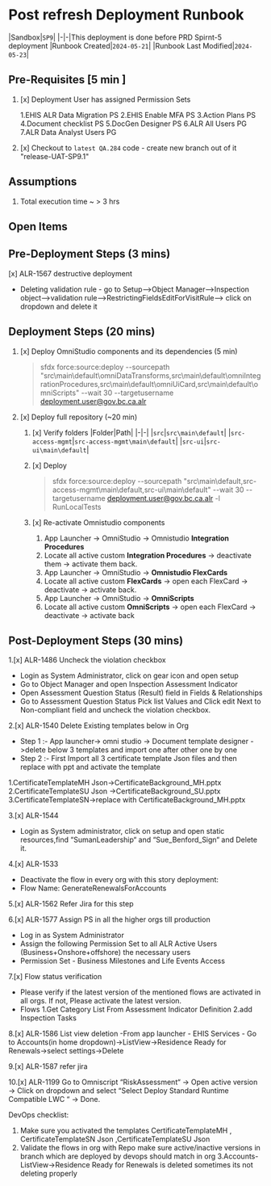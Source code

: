 # Post refresh Deployment Runbook

|Sandbox|`SP9`|
|-|-|This deployment is done before PRD Spirnt-5 deployment
|Runbook Created|`2024-05-21`|
|Runbook Last Modified|`2024-05-23`|

## Pre-Requisites [5 min ]

1. [x] Deployment User has assigned Permission Sets

   1.EHIS ALR Data Migration PS
   2.EHIS Enable MFA PS
   3.Action Plans PS
   4.Document checklist PS
   5.DocGen Designer PS
   6.ALR All Users PG
   7.ALR Data Analyst Users PG

2. [x] Checkout to `latest QA.284` code  - create new branch out of it "release-UAT-SP9.1"

## Assumptions

1. Total execution time ~ > 3 hrs

## Open Items

## Pre-Deployment Steps (3 mins)

[x] ALR-1567 destructive deployment

- Deleting validation rule - go to Setup-->Object Manager-->Inspection object-->validation rule-->RestrictingFieldsEditForVisitRule--> click on dropdown and delete it

## Deployment Steps (20 mins)

1. [x] Deploy OmniStudio components and its dependencies (5 min)
   > sfdx force:source:deploy --sourcepath "src\main\default\omniDataTransforms,src\main\default\omniIntegrationProcedures,src\main\default\omniUiCard,src\main\default\omniScripts" --wait 30 --targetusername deployment.user@gov.bc.ca.alr

3. [x]  Deploy full repository (~20 min)
   1. [x] Verify folders
      |Folder|Path|
      |-|-|
      |`src`|`src\main\default`|
      |`src-access-mgmt`|`src-access-mgmt\main\default`|
      |`src-ui`|`src-ui\main\default`|
   
   2. [x] Deploy 
      > sfdx force:source:deploy --sourcepath "src\main\default,src-access-mgmt\main\default,src-ui\main\default" --wait 30 --targetusername deployment.user@gov.bc.ca.alr -l RunLocalTests

   3. [x] Re-activate Omnistudio components
      1. App Launcher -> OmniStudio -> Omnistudio **Integration Procedures**
      2. Locate all active custom **Integration Procedures** -> deactivate them -> activate them back.
      3. App Launcher -> OmniStudio -> **Omnistudio FlexCards**
      4. Locate all active custom **FlexCards** -> open each FlexCard -> deactivate -> activate back.
      5. App Launcher -> OmniStudio -> **OmniScripts**
      6. Locate all active custom **OmniScripts** -> open each FlexCard -> deactivate -> activate back

## Post-Deployment Steps (30 mins)

1.[x] ALR-1486 Uncheck the violation checkbox

- Login as System Administrator, click on gear icon and open setup
- Go to Object Manager and open Inspection Assessment Indicator 
- Open Assessment Question Status (Result) field in Fields & Relationships
- Go to Assessment Question Status Pick list Values and Click edit Next to Non-compliant field and uncheck the violation checkbox.

2.[x] ALR-1540 Delete Existing templates below in Org 

- Step 1 :- App launcher-> omni studio -> Document template designer ->delete below 3 templates and import one after other one by one
- Step 2 :- First Import all 3 certificate template Json files and then replace with ppt and activate the template

1.CertificateTemplateMH Json->CertificateBackground_MH.pptx
2.CertificateTemplateSU Json ->CertificateBackground_SU.pptx
3.CertificateTemplateSN->replace with CertificateBackground_MH.pptx 

3.[x] ALR-1544

- Login as System administrator, click on setup and open static resources,find “SumanLeadership“ and “Sue_Benford_Sign“ and Delete it.

4.[x] ALR-1533

- Deactivate the flow in every org with this story deployment:
- Flow Name: GenerateRenewalsForAccounts

5.[x] ALR-1562 Refer Jira for this step

6.[x] ALR-1577 Assign PS in all the higher orgs till production

- Log in as System Administrator
- Assign the following Permission Set to all ALR Active Users (Business+Onshore+offshore) the necessary users 
- Permission Set - Business Milestones and Life Events Access

7.[x] Flow status verification

- Please verify if the latest version of the mentioned flows are activated in all orgs. If not, Please activate the latest version.
- Flows
 1.Get Category List From Assessment Indicator Definition
 2.add Inspection Tasks

 8.[x] ALR-1586 List view deletion
-From app launcher - EHIS Services - Go to Accounts(in home dropdown)->ListView->Residence Ready for Renewals->select settings->Delete

9.[x] ALR-1587 refer jira

10.[x] ALR-1199 Go to Omniscript “RiskAssessment“ → Open active version → Click on dropdown and select “Select Deploy Standard Runtime Compatible LWC “ → Done. 

DevOps checklist:

1. Make sure you activated the templates CertificateTemplateMH , CertificateTemplateSN Json ,CertificateTemplateSU Json
2. Validate the flows in org with Repo make sure active/inactive versions in branch which are deployed by devops should match in org
3.Accounts-ListView->Residence Ready for Renewals is deleted sometimes its not deleting properly